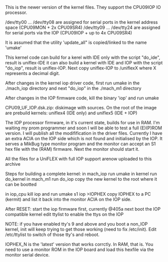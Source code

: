 This is the newer version of the kernel files. They support the CPU09IOP IO processor.

/dev/tty00 ... /dev/tty08 are assigned for serial ports in the kernel address space (CPU09MON + 2x CPU09SR4)
/dev/tty09 ... /dev/tty24 are assigned for serial ports via the IOP (CPU09IOP + up to 4x CPU09SR4)

It is assumed that the utility 'update_all" is copied/linked to the name 'umake'

This kernel code can build for a kerel with IDE only with the script "do_ide", result is uniflex-IDE
it can also build a kernel with IDE and IOP with the script "do_iop", result is uniflex-IOP.
Next copy uniflex-IOP to /uniflexX where X represents a decimal digit.

After changes in the kernel iop driver code, first run umake in the ./mach_iop directory and next "do_iop"
in the ./mach_m1 directory

After changes in the IOP firmware code, kill the binary 'iop' and run umake

CPU09_UF_IOP.dsk.zip: diskimage with sources. 
On the root of the image are prebuild kernels: uniflex4 (IDE only) and uniflex5 (IDE + IOP)

The IOP processor firmware, in it's current state, builds for use in RAM. I'm waiting my prom programmer and soon
I will be able to test a full (E)(P)ROM version. I will publish all the modifification in the driver files. Currently I have an extra ACIA on the IOP side which is not found and initialised  by the IOP. It serves a MikBug type monitor program and the
monitor can accept an S1 hex file with the (RAM) firmware. Next the monitor should start it.

All the files for a UniFLEX with full IOP support arenow uploaded to this archive

Steps for building a complete kernel:
in mach_iop run umake
in kernel   run do_kernel
in mach_m1  run do_iop
copy the new kernel to the root where it can be bootted

in iop_cpu  kill iop and run umake
s1 iop >IOPHEX
copy IOPHEX to a PC (kermit) and list it back into the monitor ACIA on the IOP side.

After RESET: start the iop firmware first, currently @405a
next boot the IOP compatible kernel
edit ttylist to enable the ttys on the IOP

NOTE: if you have enabled tty's 9 and above and you boot a non_IOP kernel, init will keep trying
to get those working (need to fix /etc/init). Edit /etc/ttylist to switch of those tty's and reboot.

IOPHEX_N is the 'latest' version that works corrctly. In RAM, that is. You need to use a monitor ROM in the IOP board and load
this hexfile via the monitor serial device.


